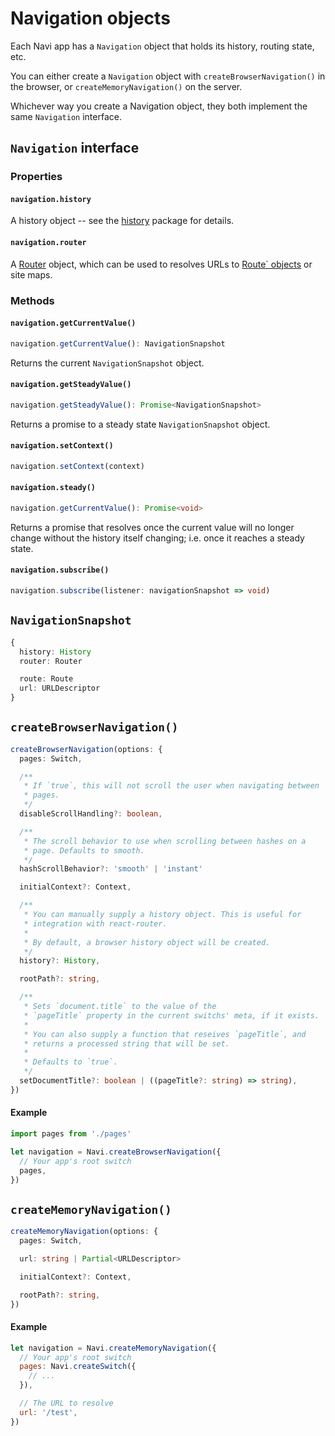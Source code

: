 # Navigation objects

Each Navi app has a `Navigation` object that holds its history, routing state, etc.

You can either create a `Navigation` object with `createBrowserNavigation()` in the browser, or `createMemoryNavigation()` on the server.

Whichever way you create a Navigation object, they both implement the same `Navigation` interface.

## `Navigation` interface

### Properties

#### `navigation.history`

A history object -- see the [history](https://npmjs.com/package/history) package for details.

#### `navigation.router`

A [Router](http://localhost:3000/reference/router/) object, which can be used to resolves URLs to [Route` objects](./route/#route) or site maps.

### Methods

#### `navigation.getCurrentValue()`

```typescript
navigation.getCurrentValue(): NavigationSnapshot
```

Returns the current `NavigationSnapshot` object.

#### `navigation.getSteadyValue()`

```typescript
navigation.getSteadyValue(): Promise<NavigationSnapshot>
```

Returns a promise to a steady state `NavigationSnapshot` object.

#### `navigation.setContext()`

```typescript
navigation.setContext(context)
```

#### `navigation.steady()`

```typescript
navigation.getCurrentValue(): Promise<void>
```

Returns a promise that resolves once the current value will no longer change without the history itself changing; i.e. once it reaches a steady state.

#### `navigation.subscribe()`

```typescript
navigation.subscribe(listener: navigationSnapshot => void)
```

## `NavigationSnapshot`

```typescript
{
  history: History
  router: Router

  route: Route
  url: URLDescriptor
}
```

## `createBrowserNavigation()`

```typescript
createBrowserNavigation(options: {
  pages: Switch,

  /**
   * If `true`, this will not scroll the user when navigating between
   * pages.
   */
  disableScrollHandling?: boolean,

  /**
   * The scroll behavior to use when scrolling between hashes on a
   * page. Defaults to smooth.
   */
  hashScrollBehavior?: 'smooth' | 'instant'

  initialContext?: Context,

  /**
   * You can manually supply a history object. This is useful for
   * integration with react-router.
   * 
   * By default, a browser history object will be created.
   */
  history?: History,

  rootPath?: string,

  /**
   * Sets `document.title` to the value of the
   * `pageTitle` property in the current switchs' meta, if it exists.
   * 
   * You can also supply a function that reseives `pageTitle`, and
   * returns a processed string that will be set.
   * 
   * Defaults to `true`.
   */
  setDocumentTitle?: boolean | ((pageTitle?: string) => string),
})
```

#### Example

```js
import pages from './pages'

let navigation = Navi.createBrowserNavigation({
  // Your app's root switch
  pages,
})
```

## `createMemoryNavigation()`

```typescript
createMemoryNavigation(options: {
  pages: Switch,

  url: string | Partial<URLDescriptor>

  initialContext?: Context,

  rootPath?: string,
})
```

#### Example

```js
let navigation = Navi.createMemoryNavigation({
  // Your app's root switch
  pages: Navi.createSwitch({
    // ...
  }),

  // The URL to resolve
  url: '/test',
})
```